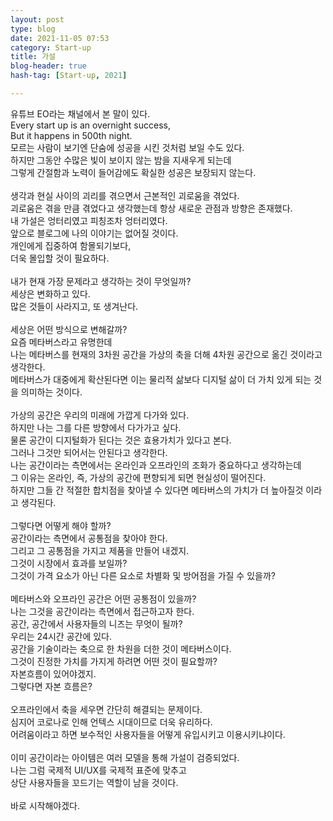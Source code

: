 ```yaml
---
layout: post
type: blog
date: 2021-11-05 07:53
category: Start-up
title: 가설
blog-header: true
hash-tag: [Start-up, 2021]

---
```


유튜브 EO라는 채널에서 본 말이 있다.<br>
Every start up is an overnight success,<br>
But it happens in 500th night.<br>
모르는 사람이 보기엔 단숨에 성공을 시킨 것처럼 보일 수도 있다.<br>
하지만 그동안 수많은 빛이 보이지 않는 밤을 지새우게 되는데<br>
그렇게 간절함과 노력이 들어감에도 확실한 성공은 보장되지 않는다.<br>
<br>
생각과 현실 사이의 괴리를 겪으면서 근본적인 괴로움을 겪었다.<br>
괴로움은 겪을 만큼 겪었다고 생각했는데 항상 새로운 관점과 방향은 존재했다.<br>
내 가설은 엉터리였고 피칭조차 엉터리였다.<br>
앞으로 블로그에 나의 이야기는 없어질 것이다.<br>
개인에게 집중하여 함몰되기보다,<br>
더욱 몰입할 것이 필요하다.<br>
<br>
내가 현재 가장 문제라고 생각하는 것이 무엇일까?<br>
세상은 변화하고 있다.<br>
많은 것들이 사라지고, 또 생겨난다.<br>
<br>
세상은 어떤 방식으로 변해갈까?<br>
요즘 메타버스라고 유명한데 <br>
나는 메타버스를 현재의 3차원 공간을 가상의 축을 더해 4차원 공간으로 옮긴 것이라고 생각한다.<br>
메타버스가 대중에게 확산된다면 이는 물리적 삶보다 디지털 삶이 더 가치 있게 되는 것을 의미하는 것이다.<br>
<br>
가상의 공간은 우리의 미래에 가깝게 다가와 있다.<br>
하지만 나는 그를 다른 방향에서 다가가고 싶다.<br>
물론 공간이 디지털화가 된다는 것은 효용가치가 있다고 본다.<br>
그러나 그것만 되어서는 안된다고 생각한다.<br>
나는 공간이라는 측면에서는 온라인과 오프라인의 조화가 중요하다고 생각하는데<br>
그 이유는 온라인, 즉, 가상의 공간에 편향되게 되면 현실성이 떨어진다.<br>
하지만 그들 간 적절한 합치점을 찾아낼 수 있다면 메타버스의 가치가 더 높아질것 이라고 생각된다.<br>
<br>
그렇다면 어떻게 해야 할까?<br>
공간이라는 측면에서 공통점을 찾아야 한다.<br>
그리고 그 공통점을 가지고 제품을 만들어 내겠지.<br>
그것이 시장에서 효과를 보일까?<br>
그것이 가격 요소가 아닌 다른 요소로 차별화 및 방어점을 가질 수 있을까?<br>
<br>
메타버스와 오프라인 공간은 어떤 공통점이 있을까?<br>
나는 그것을 공간이라는 측면에서 접근하고자 한다.<br>
공간, 공간에서 사용자들의 니즈는 무엇이 될까?<br>
우리는 24시간 공간에 있다.<br>
공간을 기술이라는 축으로 한 차원을 더한 것이 메타버스이다.<br>
그것이 진정한 가치를 가지게 하려면 어떤 것이 필요할까?<br>
자본흐름이 있어야겠지.<br>
그렇다면 자본 흐름은?<br>
<br>
오프라인에서 축을 세우면 간단히 해결되는 문제이다.<br>
심지어 코로나로 인해 언텍스 시대이므로 더욱 유리하다.<br>
어려움이라고 하면 보수적인 사용자들을 어떻게 유입시키고 이용시키냐이다.<br>
<br>
이미 공간이라는 아이템은 여러 모델을 통해 가설이 검증되었다.<br>
나는 그럼 국제적 UI/UX를 국제적 표준에 맞추고<br>
상단 사용자들을 꼬드기는 역할이 남을 것이다.<br>
<br>
바로 시작해야겠다.<br>